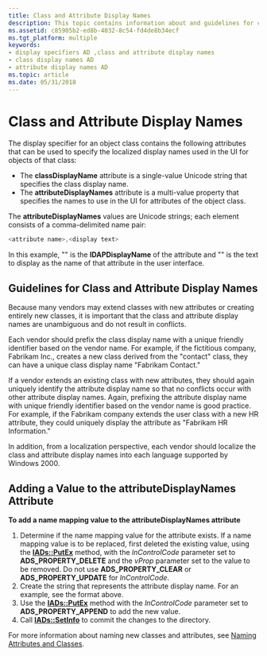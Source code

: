 ```yaml
---
title: Class and Attribute Display Names
description: This topic contains information about and guidelines for class and attribute display names.
ms.assetid: c85905b2-ed8b-4032-8c54-fd4de8b34ecf
ms.tgt_platform: multiple
keywords:
- display specifiers AD ,class and attribute display names
- class display names AD
- attribute display names AD
ms.topic: article
ms.date: 05/31/2018
---
```


# Class and Attribute Display Names

The display specifier for an object class contains the following attributes that can be used to specify the localized display names used in the UI for objects of that class:

-   The **classDisplayName** attribute is a single-value Unicode string that specifies the class display name.
-   The **attributeDisplayNames** attribute is a multi-value property that specifies the names to use in the UI for attributes of the object class.

The **attributeDisplayNames** values are Unicode strings; each element consists of a comma-delimited name pair:


```C++
<attribute name>,<display text>
```



In this example, "<attribute name>" is the **lDAPDisplayName** of the attribute and "<display text>" is the text to display as the name of that attribute in the user interface.

## Guidelines for Class and Attribute Display Names

Because many vendors may extend classes with new attributes or creating entirely new classes, it is important that the class and attribute display names are unambiguous and do not result in conflicts.

Each vendor should prefix the class display name with a unique friendly identifier based on the vendor name. For example, if the fictitious company, Fabrikam Inc., creates a new class derived from the "contact" class, they can have a unique class display name "Fabrikam Contact."

If a vendor extends an existing class with new attributes, they should again uniquely identify the attribute display name so that no conflicts occur with other attribute display names. Again, prefixing the attribute display name with unique friendly identifier based on the vendor name is good practice. For example, if the Fabrikam company extends the user class with a new HR attribute, they could uniquely display the attribute as "Fabrikam HR Information."

In addition, from a localization perspective, each vendor should localize the class and attribute display names into each language supported by Windows 2000.

## Adding a Value to the attributeDisplayNames Attribute

**To add a name mapping value to the **attributeDisplayNames** attribute**

1.  Determine if the name mapping value for the attribute exists. If a name mapping value is to be replaced, first deleted the existing value, using the [**IADs::PutEx**](https://msdn.microsoft.com/library/aa746353) method, with the *lnControlCode* parameter set to **ADS\_PROPERTY\_DELETE** and the *vProp* parameter set to the value to be removed. Do not use **ADS\_PROPERTY\_CLEAR** or **ADS\_PROPERTY\_UPDATE** for *lnControlCode*.
2.  Create the string that represents the attribute display name. For an example, see the format above.
3.  Use the [**IADs::PutEx**](https://msdn.microsoft.com/library/aa746353) method with the *lnControlCode* parameter set to **ADS\_PROPERTY\_APPEND** to add the new value.
4.  Call [**IADs::SetInfo**](https://msdn.microsoft.com/library/aa746354) to commit the changes to the directory.

For more information about naming new classes and attributes, see [Naming Attributes and Classes](naming-attributes-and-classes.md).

 

 




